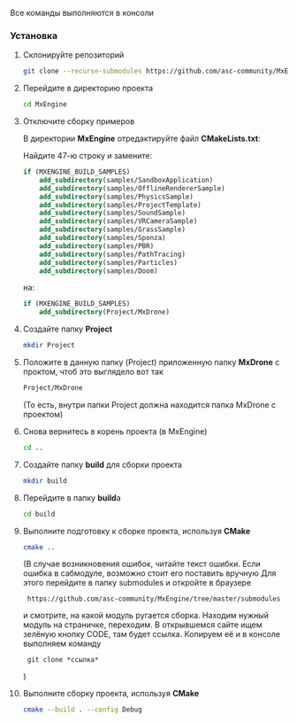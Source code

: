 Все команды выполняются в консоли

### Установка
1. Склонируйте репозиторий
    ```bash
    git clone --recurse-submodules https://github.com/asc-community/MxEngine
    ```
2. Перейдите в директорию проекта
    ```bash
    cd MxEngine
    ```
3. Отключите сборку примеров

   В директории **MxEngine** отредактируйте файл **CMakeLists.txt**:
   
   Найдите 47-ю строку и замените:
    ```cmake
    if (MXENGINE_BUILD_SAMPLES)
        add_subdirectory(samples/SandboxApplication)
        add_subdirectory(samples/OfflineRendererSample)
        add_subdirectory(samples/PhysicsSample)
        add_subdirectory(samples/ProjectTemplate)
        add_subdirectory(samples/SoundSample)
        add_subdirectory(samples/VRCameraSample)
        add_subdirectory(samples/GrassSample)
        add_subdirectory(samples/Sponza)
        add_subdirectory(samples/PBR)
        add_subdirectory(samples/PathTracing)
        add_subdirectory(samples/Particles)
        add_subdirectory(samples/Doom)
    ```
    на:
    ```cmake
    if (MXENGINE_BUILD_SAMPLES)
        add_subdirectory(Project/MxDrone)
    ```
4. Создайте папку **Project**
    ```bash
    mkdir Project
    ```
5. Положите в данную папку (Project) приложенную папку **MxDrone** с проктом, чтоб это выглядело вот так 
    ```bash
    Project/MxDrone
    ```
    (То есть, внутри папки Project должна находится папка MxDrone с проектом)

6. Снова вернитесь в корень проекта (в MxEngine)
    ```bash
    cd ..
    ```
7. Создайте папку **build** для сборки проекта
    ```bash
    mkdir build
    ```
8. Перейдите в папку **build**а 
    ```bash
    cd build
    ```
9. Выполните подготовку к сборке проекта, используя **CMake**
    ```bash
    cmake ..
    ```
    (В случае возникновения ошибок, читайте текст ошибки. Если ошибка в сабмодуле, возможно стоит его поставить вручную
    Для этого перейдите в папку submodules и откройте в браузере 
    
        https://github.com/asc-community/MxEngine/tree/master/submodules 
    
    и смотрите, на какой модуль ругается сборка. Находим нужный модуль на страничке, переходим. 
    В открывшемся сайте ищем зелёную кнопку CODE, там будет ссылка. Копируем её и в консоле выполняем команду
      
        git clone *ссылка* 
    ) 
10. Выполните сборку проекта, используя **CMake**
    ```bash
    cmake --build . --config Debug
    ```
